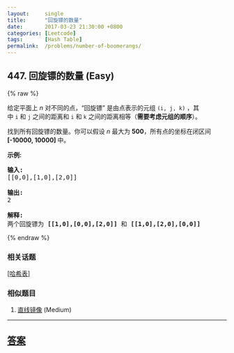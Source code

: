 ```yaml
---
layout:     single
title:      "回旋镖的数量"
date:       2017-03-23 21:30:00 +0800
categories: [Leetcode]
tags:       [Hash Table]
permalink:  /problems/number-of-boomerangs/
---
```


## 447. 回旋镖的数量 (Easy)

{% raw %}

<p>给定平面上<em>&nbsp;n </em>对不同的点，&ldquo;回旋镖&rdquo; 是由点表示的元组&nbsp;<code>(i, j, k)</code>&nbsp;，其中&nbsp;<code>i</code>&nbsp;和&nbsp;<code>j</code>&nbsp;之间的距离和&nbsp;<code>i</code>&nbsp;和&nbsp;<code>k</code>&nbsp;之间的距离相等（<strong>需要考虑元组的顺序</strong>）。</p>

<p>找到所有回旋镖的数量。你可以假设<em>&nbsp;n </em>最大为 <strong>500</strong>，所有点的坐标在闭区间<strong> [-10000, 10000] </strong>中。</p>

<p><strong>示例:</strong></p>

<pre>
<strong>输入:</strong>
[[0,0],[1,0],[2,0]]

<strong>输出:</strong>
2

<strong>解释:</strong>
两个回旋镖为 <strong>[[1,0],[0,0],[2,0]]</strong> 和 <strong>[[1,0],[2,0],[0,0]]</strong>
</pre>

{% endraw %}

### 相关话题
  [[哈希表](https://github.com/openset/leetcode/tree/master/tag/hash-table/README.md)]

### 相似题目
  1. [直线镜像](/problems/line-reflection) (Medium)

---

## [答案](https://github.com/openset/leetcode/tree/master/problems/number-of-boomerangs)
